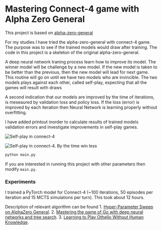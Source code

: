 # Mastering Connect-4 game with Alpha Zero General
This project is based on [alpha-zero-general](https://github.com/suragnair/alpha-zero-general)

For my studies I have tried the alpha-zero-general with connect-4 game.
The purpose was to see if the trained models would draw after training.
The code in this project is a skeleton of the original alpha-zero-general. 

A deep neural network traning process learn how to improve its model. The winner model will be challenge by a new model. If the new model is taken to be better than the previous, then the new model will lead for next game. This routine will go on until we have two models who are invincible. The two models plays against each other, called self-play, expecting that all the games will result with draws

A second indication that our models are improved by the time of iterations, is meseaured by validation loss and policy loss. If the loss (error) is improved by each iteration then Neural Network is learning properly without overfitting. 

I have added printout inorder to calculate results of trained models validation errors and investigate improvements in self-play games.

![Self-play in connect-4](https://user-images.githubusercontent.com/45011444/130492136-2c25b8ea-7dee-4360-b7fc-a9f16cca370f.png)

![Self-play in connect-4. By the time win less](https://user-images.githubusercontent.com/45011444/130493395-c69527f4-3040-4143-a20f-fc607cf864d7.png)

```bash
python main.py
```
If you are interested in running this project with other parameters then modify ```main.py```.

### Experiments
I trained a PyTorch model for Connect-4 (~100 iterations, 50 episodes per iteration and 15 MCTS simulations per turn). This took about 12 hours. 

Description of relevant algorithm can be found 
1.
[Hyper-Parameter Sweep on AlphaZero General](https://arxiv.org/pdf/1903.08129.pdf).
2.
[Mastering the game of Go with deep neural networks and tree search](https://www.nature.com/articles/nature16961).
3.
[Learning to Play Othello Without Human Knowledge](https://github.com/suragnair/alpha-zero-general/raw/master/pretrained_models/writeup.pdf).



